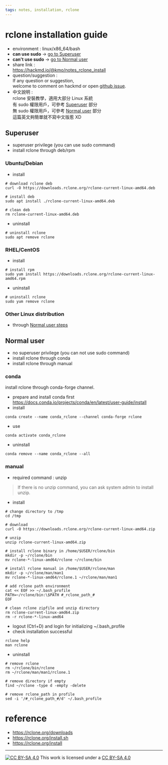 ```yaml
---
tags: notes, installation, rclone
---
```


# rclone installation guide
- environment :  linux/x86_64/bash
- **can use sudo**  -> [go to Superuser](#Superuser)
- **can't use sudo** -> [go to Normal user](#Normal-user)
- share link :  
https://hackmd.io/@kmo/notes_rclone_install
- question/suggestion :  
If any question or suggestion,  
welcome to comment on hackmd or open [github issue](https://github.com/likueimo/notes/issues).
- 中文說明 :  
rclone 安裝教學，適用大部分 Linux 系統  
有 sudo 權限用戶，可參考 [Superuser](#Superuser) 部分  
無 sudo 權限用戶，可參考 [Normal user](#Normal-user) 部分  
這篇英文夠簡單就不寫中文版惹 XD

## Superuser
- superuser privilege (you can use sudo command)
- install rclone through deb/rpm

### Ubuntu/Debian
- install 
```bash=
# download rclone deb
curl -O https://downloads.rclone.org/rclone-current-linux-amd64.deb

# install deb
sudo apt install ./rclone-current-linux-amd64.deb

# clean deb
rm rclone-current-linux-amd64.deb
```
- uninstall 
```bash=
# uninstall rclone
sudo apt remove rclone
```

### RHEL/CentOS
- install

```bash=
# install rpm
sudo yum install https://downloads.rclone.org/rclone-current-linux-amd64.rpm
```
- uninstall
```bash=
# uninstall rclone
sudo yum remove rclone
```

### Other Linux distribution
- through [Normal user steps](#Normal-user)

## Normal user 
- no superuser privilege (you can not use sudo command)
- install rclone through conda
- install rclone through manual
 
### conda
install rclone through conda-forge channel.
- prepare and install conda first  
https://docs.conda.io/projects/conda/en/latest/user-guide/install
- install
```bash=
conda create --name conda_rclone --channel conda-forge rclone
```
- use 
```bash=
conda activate conda_rclone
```
- uninstall
```bash=
conda remove --name conda_rclone --all
```


### manual
-  required command : 
unzip 
> If there is no unzip command,
> you can ask system admin to install unzip.
- install

```bash=
# change directory to /tmp
cd /tmp

# download
curl -O https://downloads.rclone.org/rclone-current-linux-amd64.zip

# unzip
unzip rclone-current-linux-amd64.zip

# install rclone binary in /home/$USER/rclone/bin
mkdir -p ~/rclone/bin
mv rclone-*-linux-amd64/rclone ~/rclone/bin

# install rclone manual in /home/$USER/rclone/man
mkdir -p ~/rclone/man/man1
mv rclone-*-linux-amd64/rclone.1 ~/rclone/man/man1

# add rclone path environment
cat << EOF >> ~/.bash_profile
PATH=~/rclone/bin:\$PATH #_rclone_path_#
EOF

# clean rclone zipfile and unzip directory
rm rclone-current-linux-amd64.zip
rm -r rclone-*-linux-amd64
```
- logout (Ctrl+D) and login for initializing ~/.bash_profile
- check installation successful
```bash=
rclone help
man rclone
```
- uninstall

```bash=
# remove rclone
rm ~/rclone/bin/rclone
rm ~/rclone/man/man1/rclone.1

# remove directory if empty
find ~/rclone -type d -empty -delete

# remove rclone_path in profile
sed -i '/#_rclone_path_#/d' ~/.bash_profile
```

# reference
- https://rclone.org/downloads
- https://rclone.org/install.sh
- https://rclone.org/install

---
[![CC BY-SA 4.0][cc-by-sa-image]][cc-by-sa] This work is licensed under a [CC BY-SA 4.0][cc-by-sa]

[cc-by-sa]: http://creativecommons.org/licenses/by-sa/4.0/ 
[cc-by-sa-image]: https://licensebuttons.net/l/by-sa/4.0/88x31.png
